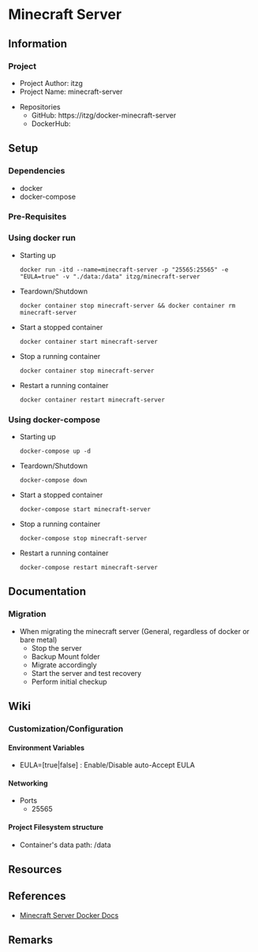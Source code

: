 # Minecraft Server

## Information
### Project
+ Project Author: itzg
+ Project Name: minecraft-server
- Repositories
    + GitHub: https://itzg/docker-minecraft-server
    - DockerHub:

## Setup

### Dependencies
+ docker
+ docker-compose

### Pre-Requisites

### Using docker run
- Starting up
    ```console
    docker run -itd --name=minecraft-server -p "25565:25565" -e "EULA=true" -v "./data:/data" itzg/minecraft-server
    ```

- Teardown/Shutdown
    ```console
    docker container stop minecraft-server && docker container rm minecraft-server
    ```

- Start a stopped container
    ```console
    docker container start minecraft-server
    ```

- Stop a running container
    ```console
    docker container stop minecraft-server
    ```

- Restart a running container
    ```console
    docker container restart minecraft-server
    ```

### Using docker-compose
- Starting up
    ```console
    docker-compose up -d
    ```

- Teardown/Shutdown
    ```console
    docker-compose down
    ```

- Start a stopped container
    ```console
    docker-compose start minecraft-server
    ```

- Stop a running container
    ```console
    docker-compose stop minecraft-server
    ```

- Restart a running container
    ```console
    docker-compose restart minecraft-server
    ```

## Documentation

### Migration
- When migrating the minecraft server (General, regardless of docker or bare metal)
    + Stop the server
    + Backup Mount folder
    + Migrate accordingly
    + Start the server and test recovery
    + Perform initial checkup

## Wiki

### Customization/Configuration
#### Environment Variables
+ EULA=[true|false] : Enable/Disable auto-Accept EULA

#### Networking
- Ports
    + 25565

#### Project Filesystem structure
+ Container's data path: /data

## Resources

## References
+ [Minecraft Server Docker Docs](https://docker-minecraft-server.readthedocs.io/en/latest/)

## Remarks

